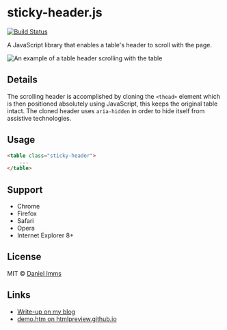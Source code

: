 # sticky-header.js

[![Build Status](https://travis-ci.org/Tyriar/sticky-header.js.svg?branch=master)](https://travis-ci.org/Tyriar/sticky-header.js)

A JavaScript library that enables a table's header to scroll with the page.

![An example of a table header scrolling with the table](http://3.bp.blogspot.com/-smWCVOs_wlo/UVa0yXR8JDI/AAAAAAAAOUM/p0ccflBSusI/s1600/demo.png)

## Details

The scrolling header is accomplished by cloning the `<thead>` element which is then positioned absolutely using JavaScript, this keeps the original table intact. The cloned header uses `aria-hidden` in order to hide itself from assistive technologies.

## Usage

```html
<table class="sticky-header">
    ...
</table>
```

## Support

 - Chrome
 - Firefox
 - Safari
 - Opera
 - Internet Explorer 8+

## License

MIT © [Daniel Imms](http://www.growingwiththeweb.com)

## Links

 - [Write-up on my blog](http://www.growingwiththeweb.com/2013/03/sticky-headerjs.html)
 - [demo.htm on htmlpreview.github.io](http://htmlpreview.github.io/?https://github.com/Tyriar/sticky-header.js/blob/master/demo.htm)
